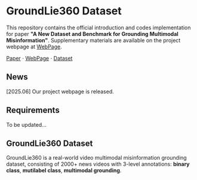 # GroundLie360 Dataset
This repository contains the official introduction and codes implementation for paper **"A New Dataset and Benchmark for Grounding Multimodal Misinformation"**. Supplementary materials are available on the project webpage at [WebPage](https://yangbingjian.github.io/GroundLie360_DATASET/).     

[Paper](to-be-updated) ⋅ [WebPage](https://yangbingjian.github.io/GroundLie360_DATASET/) ⋅ [Dataset](https://github.com/yangbingjian/GroundLie360/tree/main/dataset)

## News
[2025.06] Our project webpage is released.

## Requirements
To be updated...

## GroundLie360 Dataset
GroundLie360 is a real-world video multimodal misinformation grounding dataset, consisting of 2000+ news videos with 3-level annotations: **binary class**, **mutilabel class**, **multimodal grounding**.